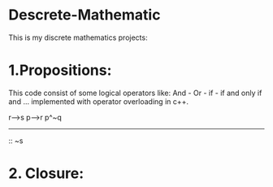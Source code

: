 # Descrete-Mathematic

This is my discrete mathematics projects:

# 1.Propositions:
This code consist of some logical operators like: And - Or - if - if and only if and ... implemented with operator overloading in c++.

r-->s
p-->r
p^~q
______
:: ~s

# 2. Closure:
